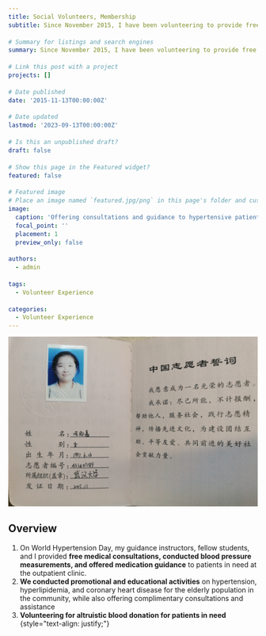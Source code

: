```yaml
---
title: Social Volunteers, Membership
subtitle: Since November 2015, I have been volunteering to provide free consultations to patients in need and have consistently engaged in voluntary blood donation.

# Summary for listings and search engines
summary: Since November 2015, I have been volunteering to provide free consultations to patients in need and have consistently engaged in voluntary blood donation.

# Link this post with a project
projects: []

# Date published
date: '2015-11-13T00:00:00Z'

# Date updated
lastmod: '2023-09-13T00:00:00Z'

# Is this an unpublished draft?
draft: false

# Show this page in the Featured widget?
featured: false

# Featured image
# Place an image named `featured.jpg/png` in this page's folder and customize its options here.
image:
  caption: 'Offering consultations and guidance to hypertensive patients at the outpatient clinic'
  focal_point: ''
  placement: 1
  preview_only: false

authors:
  - admin

tags:
  - Volunteer Experience

categories:
  - Volunteer Experience
---
```


![jpg](./1.jpg)

## Overview

1. On World Hypertension Day, my guidance instructors, fellow students, and I provided **free medical consultations, conducted blood pressure measurements, and offered medication guidance** to patients in need at the outpatient clinic.  
2. **We conducted promotional and educational activities** on hypertension, hyperlipidemia, and coronary heart disease for the elderly population in the community, while also offering complimentary consultations and assistance  
3. **Volunteering for altruistic blood donation for patients in need**  
{style="text-align: justify;"}




